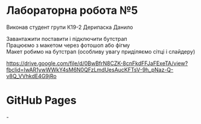 <h1>Лабораторна робота №5</h1>
<p>Виконав студент групи К19-2 Дерипаска Данило</p>
<p>Завантажити поставити і підключити бутстрап<br>Працюємо з макетом через фотошоп або фігму<br>Макет робимо на бутстрап (особливу увагу приділяємо сітці і слайдеру)

https://drive.google.com/file/d/0BwBfrN8CZK-8cnFkdFFJaFExeTA/view?fbclid=IwAR1ywWWkY4sM6N0QFzLmdUesAucKFTsV-9h_pNaz-Q-v8Q_VVhkdE4G9jRo</p>
<h1>GitHub Pages</h1> - <a href="" rel="nofollow"></a>
